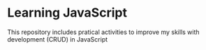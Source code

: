 # Learning JavaScript
This repository includes pratical activities to improve my skills with development (CRUD) in JavaScript

